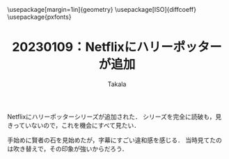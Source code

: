 ﻿---
title: 20230109：Netflixにハリーポッターが追加
yesterday: 20230108
tomorrow: 20230110
days: 109
author: Takala
header-includes:
  - \usepackage[margin=1in]{geometry}
  - \usepackage[ISO]{diffcoeff}
  - \usepackage{pxfonts}
---

Netflixにハリーポッターシリーズが追加された．
シリーズを完全に読破も，見きっていないので，これを機会にすべて見たい．


手始めに賢者の石を見始めたが，字幕にすごい違和感を感じる．
当時見てたのは吹き替えで，その印象が強いからだろう．

